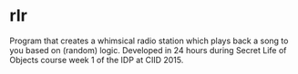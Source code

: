 # rlr
Program that creates a whimsical radio station which plays back a song to you based on (random) logic. Developed in 24 hours during Secret Life of Objects course week 1 of the IDP at CIID 2015.
